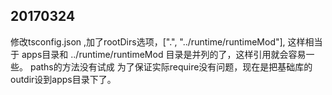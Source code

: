 
## 20170324
修改tsconfig.json ,加了rootDirs选项，[".", "../runtime/runtimeMod"], 这样相当于 apps目录和 ../runtime/runtimeMod 目录是并列的了，这样引用就会容易一些。
paths的方法没有试成
为了保证实际require没有问题，现在是把基础库的outdir设到apps目录下了。